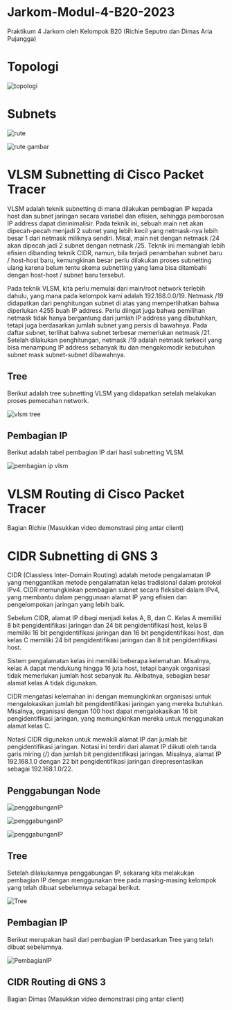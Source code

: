 # Jarkom-Modul-4-B20-2023

Praktikum 4 Jarkom oleh Kelompok B20 (Richie Seputro dan Dimas Aria Pujangga)

# Topologi

![topologi](assets/topologi.png)

# Subnets

![rute](assets/rute.png)

![rute gambar](assets/rute-gambar.png)

# VLSM Subnetting di Cisco Packet Tracer

VLSM adalah teknik subnetting di mana dilakukan pembagian IP kepada host dan subnet jaringan secara variabel dan efisien, sehingga pemborosan IP address dapat diminimalisir. Pada teknik ini, sebuah main net akan dipecah-pecah menjadi 2 subnet yang lebih kecil yang netmask-nya lebih besar 1 dari netmask miliknya sendiri. Misal, main net dengan netmask /24 akan dipecah jadi 2 subnet dengan netmask /25. Teknik ini memanglah lebih efisien dibanding teknik CIDR, namun, bila terjadi penambahan subnet baru / host-host baru, kemungkinan besar perlu dilakukan proses subnetting ulang karena belum tentu skema subnetting yang lama bisa ditambahi dengan host-host / subnet baru tersebut.

Pada teknik VLSM, kita perlu memulai dari main/root network terlebih dahulu, yang mana pada kelompok kami adalah 192.188.0.0/19. Netmask /19 didapatkan dari penghitungan subnet di atas yang memperlihatkan bahwa diperlukan 4255 buah IP address. Perlu diingat juga bahwa pemilihan netmask tidak hanya bergantung dari jumlah IP address yang dibutuhkan, tetapi juga berdasarkan jumlah subnet yang persis di bawahnya. Pada daftar subnet, terlihat bahwa subnet terbesar memerlukan netmask /21. Setelah dilakukan penghitungan, netmask /19 adalah netmask terkecil yang bisa menampung IP address sebanyak itu dan mengakomodir kebutuhan subnet mask subnet-subnet dibawahnya.

## Tree

Berikut adalah tree subnetting VLSM yang didapatkan setelah melakukan proses pemecahan network.

![vlsm tree](assets/vlsm-tree.png)

## Pembagian IP

Berikut adalah tabel pembagian IP dari hasil subnetting VLSM.

![pembagian ip vlsm](assets/vlsm-pembagianIP.png)

# VLSM Routing di Cisco Packet Tracer

Bagian Richie
(Masukkan video demonstrasi ping antar client)

# CIDR Subnetting di GNS 3

CIDR (Classless Inter-Domain Routing) adalah metode pengalamatan IP yang menggantikan metode pengalamatan kelas tradisional dalam protokol IPv4. CIDR memungkinkan pembagian subnet secara fleksibel dalam IPv4, yang membantu dalam penggunaan alamat IP yang efisien dan pengelompokan jaringan yang lebih baik.

Sebelum CIDR, alamat IP dibagi menjadi kelas A, B, dan C. Kelas A memiliki 8 bit pengidentifikasi jaringan dan 24 bit pengidentifikasi host, kelas B memiliki 16 bit pengidentifikasi jaringan dan 16 bit pengidentifikasi host, dan kelas C memiliki 24 bit pengidentifikasi jaringan dan 8 bit pengidentifikasi host.

Sistem pengalamatan kelas ini memiliki beberapa kelemahan. Misalnya, kelas A dapat mendukung hingga 16 juta host, tetapi banyak organisasi tidak memerlukan jumlah host sebanyak itu. Akibatnya, sebagian besar alamat kelas A tidak digunakan.

CIDR mengatasi kelemahan ini dengan memungkinkan organisasi untuk mengalokasikan jumlah bit pengidentifikasi jaringan yang mereka butuhkan. Misalnya, organisasi dengan 100 host dapat mengalokasikan 16 bit pengidentifikasi jaringan, yang memungkinkan mereka untuk menggunakan alamat kelas C.

Notasi CIDR digunakan untuk mewakili alamat IP dan jumlah bit pengidentifikasi jaringan. Notasi ini terdiri dari alamat IP diikuti oleh tanda garis miring (/) dan jumlah bit pengidentifikasi jaringan. Misalnya, alamat IP 192.168.1.0 dengan 22 bit pengidentifikasi jaringan direpresentasikan sebagai 192.168.1.0/22.

## Penggabungan Node

![penggabunganIP](assets/penggabunganIP.png)

![penggabunganIP](assets/penggabunganIP(1).png)

![penggabunganIP](assets/penggabunganIP(2).png)

## Tree

Setelah dilakukannya penggabungan IP, sekarang kita melakukan pembagian IP dengan menggunakan tree pada masing-masing kelompok yang telah dibuat sebelumnya sebagai berikut.

![Tree](assets/tree.png)

## Pembagian IP

Berikut merupakan hasil dari pembagian IP berdasarkan Tree yang telah dibuat sebelumnya.

![PembagianIP](assets/pembagianIP.png)

## CIDR Routing di GNS 3

Bagian Dimas
(Masukkan video demonstrasi ping antar client)
